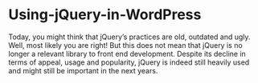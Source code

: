 # Using-jQuery-in-WordPress
Today, you might think that jQuery’s practices are old, outdated and ugly. Well, most likely you are right! But this does not mean that jQuery is no longer a relevant library to front end development. Despite its decline in terms of appeal, usage and popularity, jQuery is indeed still heavily used and might still be important in the next years.
